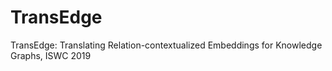 # TransEdge
TransEdge: Translating Relation-contextualized Embeddings for Knowledge Graphs, ISWC 2019
